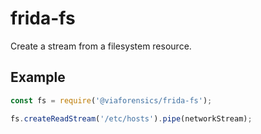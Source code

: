 # frida-fs

Create a stream from a filesystem resource.

## Example

```js
const fs = require('@viaforensics/frida-fs');

fs.createReadStream('/etc/hosts').pipe(networkStream);
```
